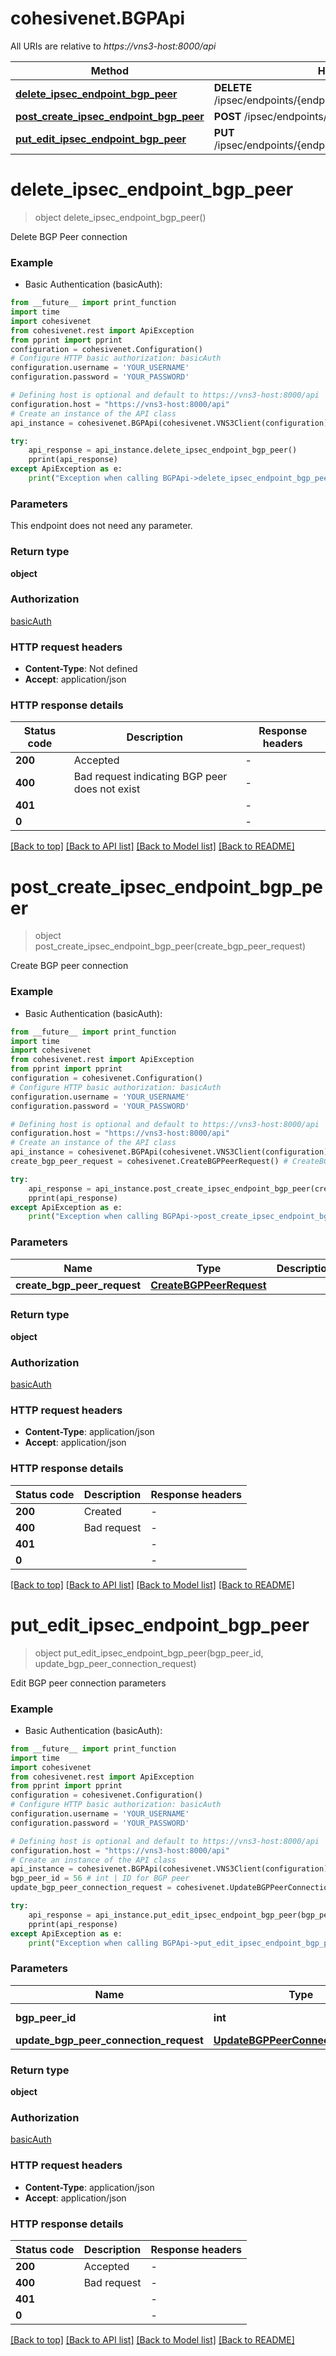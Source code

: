 # cohesivenet.BGPApi

All URIs are relative to *https://vns3-host:8000/api*

Method | HTTP request | Description
------------- | ------------- | -------------
[**delete_ipsec_endpoint_bgp_peer**](BGPApi.md#delete_ipsec_endpoint_bgp_peer) | **DELETE** /ipsec/endpoints/{endpoint_id}/ebgp_peers/{bgp_peer_id} | 
[**post_create_ipsec_endpoint_bgp_peer**](BGPApi.md#post_create_ipsec_endpoint_bgp_peer) | **POST** /ipsec/endpoints/{endpoint_id}/ebgp_peers | 
[**put_edit_ipsec_endpoint_bgp_peer**](BGPApi.md#put_edit_ipsec_endpoint_bgp_peer) | **PUT** /ipsec/endpoints/{endpoint_id}/ebgp_peers/{bgp_peer_id} | 


# **delete_ipsec_endpoint_bgp_peer**
> object delete_ipsec_endpoint_bgp_peer()



Delete BGP Peer connection

### Example

* Basic Authentication (basicAuth):
```python
from __future__ import print_function
import time
import cohesivenet
from cohesivenet.rest import ApiException
from pprint import pprint
configuration = cohesivenet.Configuration()
# Configure HTTP basic authorization: basicAuth
configuration.username = 'YOUR_USERNAME'
configuration.password = 'YOUR_PASSWORD'

# Defining host is optional and default to https://vns3-host:8000/api
configuration.host = "https://vns3-host:8000/api"
# Create an instance of the API class
api_instance = cohesivenet.BGPApi(cohesivenet.VNS3Client(configuration))

try:
    api_response = api_instance.delete_ipsec_endpoint_bgp_peer()
    pprint(api_response)
except ApiException as e:
    print("Exception when calling BGPApi->delete_ipsec_endpoint_bgp_peer: %s\n" % e)
```

### Parameters
This endpoint does not need any parameter.

### Return type

**object**

### Authorization

[basicAuth](../README.md#basicAuth)

### HTTP request headers

 - **Content-Type**: Not defined
 - **Accept**: application/json

### HTTP response details
| Status code | Description | Response headers |
|-------------|-------------|------------------|
**200** | Accepted |  -  |
**400** | Bad request indicating BGP peer does not exist |  -  |
**401** |  |  -  |
**0** |  |  -  |

[[Back to top]](#) [[Back to API list]](../README.md#documentation-for-api-endpoints) [[Back to Model list]](../README.md#documentation-for-models) [[Back to README]](../README.md)

# **post_create_ipsec_endpoint_bgp_peer**
> object post_create_ipsec_endpoint_bgp_peer(create_bgp_peer_request)



Create BGP peer connection

### Example

* Basic Authentication (basicAuth):
```python
from __future__ import print_function
import time
import cohesivenet
from cohesivenet.rest import ApiException
from pprint import pprint
configuration = cohesivenet.Configuration()
# Configure HTTP basic authorization: basicAuth
configuration.username = 'YOUR_USERNAME'
configuration.password = 'YOUR_PASSWORD'

# Defining host is optional and default to https://vns3-host:8000/api
configuration.host = "https://vns3-host:8000/api"
# Create an instance of the API class
api_instance = cohesivenet.BGPApi(cohesivenet.VNS3Client(configuration))
create_bgp_peer_request = cohesivenet.CreateBGPPeerRequest() # CreateBGPPeerRequest | 

try:
    api_response = api_instance.post_create_ipsec_endpoint_bgp_peer(create_bgp_peer_request)
    pprint(api_response)
except ApiException as e:
    print("Exception when calling BGPApi->post_create_ipsec_endpoint_bgp_peer: %s\n" % e)
```

### Parameters

Name | Type | Description  | Notes
------------- | ------------- | ------------- | -------------
 **create_bgp_peer_request** | [**CreateBGPPeerRequest**](CreateBGPPeerRequest.md)|  | 

### Return type

**object**

### Authorization

[basicAuth](../README.md#basicAuth)

### HTTP request headers

 - **Content-Type**: application/json
 - **Accept**: application/json

### HTTP response details
| Status code | Description | Response headers |
|-------------|-------------|------------------|
**200** | Created |  -  |
**400** | Bad request |  -  |
**401** |  |  -  |
**0** |  |  -  |

[[Back to top]](#) [[Back to API list]](../README.md#documentation-for-api-endpoints) [[Back to Model list]](../README.md#documentation-for-models) [[Back to README]](../README.md)

# **put_edit_ipsec_endpoint_bgp_peer**
> object put_edit_ipsec_endpoint_bgp_peer(bgp_peer_id, update_bgp_peer_connection_request)



Edit BGP peer connection parameters

### Example

* Basic Authentication (basicAuth):
```python
from __future__ import print_function
import time
import cohesivenet
from cohesivenet.rest import ApiException
from pprint import pprint
configuration = cohesivenet.Configuration()
# Configure HTTP basic authorization: basicAuth
configuration.username = 'YOUR_USERNAME'
configuration.password = 'YOUR_PASSWORD'

# Defining host is optional and default to https://vns3-host:8000/api
configuration.host = "https://vns3-host:8000/api"
# Create an instance of the API class
api_instance = cohesivenet.BGPApi(cohesivenet.VNS3Client(configuration))
bgp_peer_id = 56 # int | ID for BGP peer
update_bgp_peer_connection_request = cohesivenet.UpdateBGPPeerConnectionRequest() # UpdateBGPPeerConnectionRequest | 

try:
    api_response = api_instance.put_edit_ipsec_endpoint_bgp_peer(bgp_peer_id, update_bgp_peer_connection_request)
    pprint(api_response)
except ApiException as e:
    print("Exception when calling BGPApi->put_edit_ipsec_endpoint_bgp_peer: %s\n" % e)
```

### Parameters

Name | Type | Description  | Notes
------------- | ------------- | ------------- | -------------
 **bgp_peer_id** | **int**| ID for BGP peer | 
 **update_bgp_peer_connection_request** | [**UpdateBGPPeerConnectionRequest**](UpdateBGPPeerConnectionRequest.md)|  | 

### Return type

**object**

### Authorization

[basicAuth](../README.md#basicAuth)

### HTTP request headers

 - **Content-Type**: application/json
 - **Accept**: application/json

### HTTP response details
| Status code | Description | Response headers |
|-------------|-------------|------------------|
**200** | Accepted |  -  |
**400** | Bad request |  -  |
**401** |  |  -  |
**0** |  |  -  |

[[Back to top]](#) [[Back to API list]](../README.md#documentation-for-api-endpoints) [[Back to Model list]](../README.md#documentation-for-models) [[Back to README]](../README.md)

